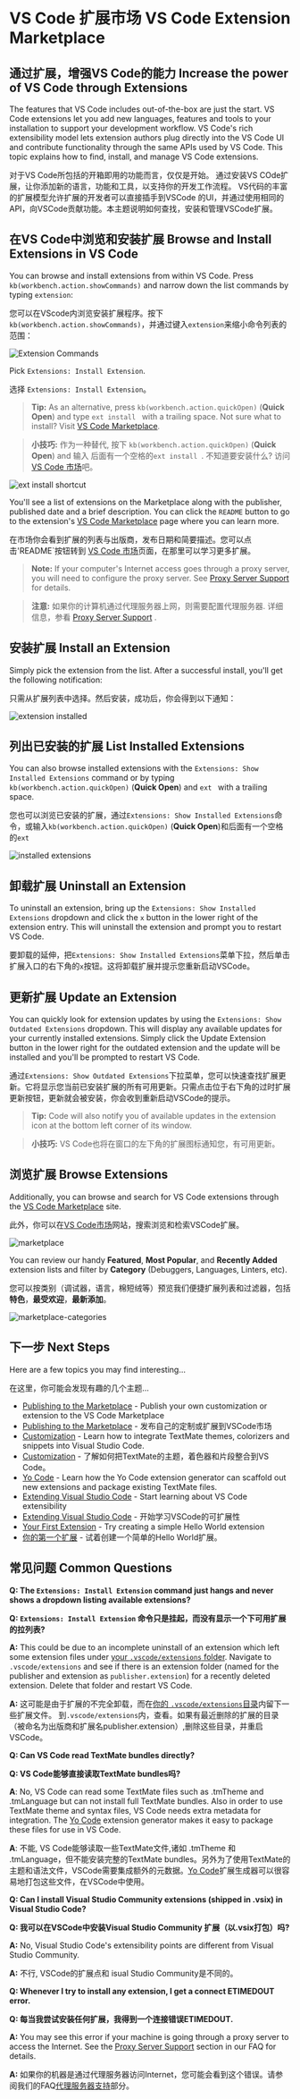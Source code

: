 # VS Code 扩展市场 VS Code Extension Marketplace

## 通过扩展，增强VS Code的能力 Increase the power of VS Code through Extensions

The features that VS Code includes out-of-the-box are just the start. VS Code extensions let you add new languages, features and tools to your installation to support your development workflow. VS Code's rich extensibility model lets extension authors plug directly into the VS Code UI and contribute functionality through the same APIs used by VS Code.  This topic explains how to find, install, and manage VS Code extensions.

对于VS Code所包括的开箱即用的功能而言，仅仅是开始。 通过安装VS COde扩展，让你添加新的语言，功能和工具，以支持你的开发工作流程。 VS代码的丰富的扩展模型允许扩展的开发者可以直接插手到VSCode 的UI，并通过使用相同的API，向VSCode贡献功能。本主题说明如何查找，安装和管理VSCode扩展。

## 在VS Code中浏览和安装扩展 Browse and Install Extensions in VS Code

You can browse and install extensions from within VS Code. Press `kb(workbench.action.showCommands)` and narrow down the list commands by typing `extension`:

您可以在VScode内浏览安装扩展程序。按下 `kb(workbench.action.showCommands)`，并通过键入`extension`来缩小命令列表的范围：

![Extension Commands](images/extension-gallery/f1extensions.png)

Pick `Extensions: Install Extension`.

选择 `Extensions: Install Extension`。

> **Tip:** As an alternative, press `kb(workbench.action.quickOpen)` (**Quick Open**) and type `ext install ` with a trailing space. Not sure what to install? Visit [VS Code Marketplace](https://marketplace.visualstudio.com/VSCode).

> **小技巧:** 作为一种替代, 按下 `kb(workbench.action.quickOpen)` (**Quick Open**) and 输入 后面有一个空格的`ext install `. 不知道要安装什么? 访问 [VS Code 市场](https://marketplace.visualstudio.com/VSCode)吧。

![ext install shortcut](images/extension-gallery/ext-install.png)

You'll see a list of extensions on the Marketplace along with the publisher, published date and a brief description.  You can click the `README` button to go to the extension's [VS Code Marketplace](https://marketplace.visualstudio.com/VSCode) page where you can learn more.

在市场你会看到扩展的列表与出版商，发布日期和简要描述。您可以点击'README`按钮转到 [VS Code 市场](https://marketplace.visualstudio.com/VSCode)页面，在那里可以学习更多扩展。

>**Note:** If your computer's Internet access goes through a proxy server, you will need to configure the proxy server. See [Proxy Server Support](/docs/supporting/faq.md#proxy-server-support) for details.

>**注意:** 如果你的计算机通过代理服务器上网，则需要配置代理服务器. 详细信息，参看 [Proxy Server Support](/docs/supporting/faq.md#proxy-server-support) .

## 安装扩展 Install an Extension

Simply pick the extension from the list. After a successful install, you'll get the following notification:

只需从扩展列表中选择。然后安装，成功后，你会得到以下通知：

![extension installed](images/extension-gallery/installed.png)

## 列出已安装的扩展 List Installed Extensions

You can also browse installed extensions with the `Extensions: Show Installed Extensions` command or by typing `kb(workbench.action.quickOpen)` (**Quick Open**) and `ext ` with a trailing space.

您也可以浏览已安装的扩展，通过`Extensions: Show Installed Extensions`命令，或输入`kb(workbench.action.quickOpen)` (**Quick Open**)和后面有一个空格的`ext ` 

![installed extensions](images/extension-gallery/installed-extensions.png)

## 卸载扩展 Uninstall an Extension

To uninstall an extension, bring up the `Extensions: Show Installed Extensions` dropdown and click the `x` button in the lower right of the extension entry. This will uninstall the extension and prompt you to restart VS Code.

要卸载的延伸，把`Extensions: Show Installed Extensions`菜单下拉，然后单击扩展入口的右下角的`x`按钮。这将卸载扩展并提示您重新启动VSCode。

## 更新扩展 Update an Extension

You can quickly look for extension updates by using the `Extensions: Show Outdated Extensions` dropdown.  This will display any available updates for your currently installed extensions. Simply click the Update Extension button in the lower right for the outdated extension and the update will be installed and you'll be prompted to restart VS Code.

通过`Extensions: Show Outdated Extensions`下拉菜单，您可以快速查找扩展更新。它将显示您当前已安装扩展的所有可用更新。只需点击位于右下角的过时扩展更新按钮，更新就会被安装，你会收到重新启动VSCode的提示。

> **Tip:** Code will also notify you of available updates in the extension icon at the bottom left corner of its window.

> **小技巧:** VS Code也将在窗口的左下角的扩展图标通知您，有可用更新。

## 浏览扩展 Browse Extensions

Additionally, you can browse and search for VS Code extensions through the [VS Code Marketplace](https://marketplace.visualstudio.com/VSCode) site.

此外，你可以在[VS Code市场](https://marketplace.visualstudio.com/VSCode)网站，搜索浏览和检索VSCode扩展。

![marketplace](images/extension-gallery/marketplace.png)

You can review our handy **Featured**, **Most Popular**, and **Recently Added** extension lists and filter by **Category** (Debuggers, Languages, Linters, etc).

您可以按类别（调试器，语言，棉短绒等）预览我们便捷扩展列表和过滤器，包括**特色**，**最受欢迎**，**最新添加**。


![marketplace-categories](images/extension-gallery/marketplace-categories.png)

## 下一步 Next Steps

Here are a few topics you may find interesting...

在这里，你可能会发现有趣的几个主题...

* [Publishing to the Marketplace](/docs/tools/vscecli.md) - Publish your own customization or extension to the VS Code Marketplace
* [Publishing to the Marketplace](/docs/tools/vscecli.md) - 发布自己的定制或扩展到VSCode市场
* [Customization](/docs/customization/overview.md) - Learn how to integrate TextMate themes, colorizers and snippets into Visual Studio Code.
* [Customization](/docs/customization/overview.md) - 了解如何把TextMate的主题，着色器和片段整合到VS Code。
* [Yo Code](/docs/tools/yocode.md) - Learn how the Yo Code extension generator can scaffold out new extensions and package existing TextMate files.
* [Extending Visual Studio Code](/docs/extensions/overview.md) - Start learning about VS Code extensibility
* [Extending Visual Studio Code](/docs/extensions/overview.md) - 开始学习VSCode的可扩展性
* [Your First Extension](/docs/extensions/example-hello-world.md) - Try creating a simple Hello World extension
* [你的第一个扩展](/docs/extensions/example-hello-world.md) - 试着创建一个简单的Hello World扩展。

## 常见问题 Common Questions

**Q: The `Extensions: Install Extension` command just hangs and never shows a dropdown listing available extensions?**

**Q: `Extensions: Install Extension` 命令只是挂起，而没有显示一个下可用扩展的拉列表?**

**A:** This could be due to an incomplete uninstall of an extension which left some extension files under [your `.vscode/extensions` folder](/docs/extensions/install-extension.md#your-extensions-folder).  Navigate to `.vscode/extensions` and see if there is an extension folder (named for the publisher and extension as `publisher.extension`) for a recently deleted extension.  Delete that folder and restart VS Code.

**A:** 这可能是由于扩展的不完全卸载，而在[你的 `.vscode/extensions`目录](/docs/extensions/install-extension.md#your-extensions-folder)内留下一些扩展文件。 到`.vscode/extensions`内，查看。如果有最近删除的扩展的目录（被命名为出版商和扩展名publisher.extension）,删除这些目录，并重启VSCode。

**Q: Can VS Code read TextMate bundles directly?**

**Q: VS Code能够直接读取TextMate bundles吗?**

**A**: No, VS Code can read some TextMate files such as .tmTheme and .tmLanguage but can not install full TextMate bundles. Also in order to use TextMate theme and syntax files, VS Code needs extra metadata for integration.  The [Yo Code](/docs/tools/yocode.md) extension generator makes it easy to package these files for use in VS Code.

**A**: 不能, VS Code能够读取一些TextMate文件,诸如 .tmTheme 和 .tmLanguage，但不能安装完整的TextMate bundles。另外为了使用TextMate的主题和语法文件，VSCode需要集成额外的元数据。[Yo Code](/docs/tools/yocode.md)扩展生成器可以很容易地打包这些文件，在VSCode中使用。

**Q: Can I install Visual Studio Community extensions (shipped in .vsix) in Visual Studio Code?**

**Q: 我可以在VSCode中安装Visual Studio Community 扩展（以.vsix打包）吗?**

**A:** No, Visual Studio Code's extensibility points are different from Visual Studio Community.

**A:** 不行, VSCode的扩展点和 isual Studio Community是不同的。

**Q: Whenever I try to install any extension, I get a connect ETIMEDOUT error.**

**Q: 每当我尝试安装任何扩展，我得到一个连接错误ETIMEDOUT.**

**A:** You may see this error if your machine is going through a proxy server to access the Internet.  See the [Proxy Server Support](/docs/supporting/faq.md#proxy-server-support) section in our FAQ for details.

**A:** 如果你的机器是通过代理服务器访问Internet，您可能会看到这个错误。请参阅我们的FAQ[代理服务器支持](/docs/supporting/faq.md#proxy-server-support)部分。
